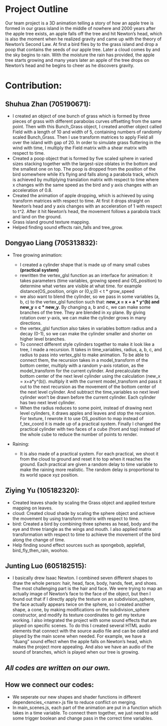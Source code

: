 # Project Outline
Our team project is a 3D animation telling a story of how an apple tree is formed in our grass island in the middle of nowhere and 2000 years after the apple tree exists, an apple falls off the tree and hit Newton’s head, which is also the moment when he realized gravity and came up with the theory of Newton’s Second Law. At first a bird flies by to the grass island and drop a poop that contains the seeds of our apple tree. Later a cloud comes by and the sky begins to rain. With the moisture the rain has provided, the apple tree starts growing and many years later an apple of the tree drops on Newton’s head and he begins to cheer as he discovers gravity.
 

# Contribution:
 
## Shuhua Zhan (705190671):
- I created an object of one bunch of grass which is formed by three pieces of grass with different parabolas curves offsetting from the same point. Then with this Bunch_Grass object, I created another object called Field with a length of 10 and width of 5, containing numbers of randomly scaled Bunch_Grass. Then I use transform matrices to apply Field all over the island with gap of 20. In order to simulate grass fluttering in the wind with time, I multiply the Field matrix with a shear matrix with respect to time.
- Created a poop object that is formed by five scaled sphere in varied sizes stacking together with the largest-size oblates in the bottom and the smallest one on top. The poop is dropped from the position of the bird somewhere while it’s flying and falls along a parabola track, which is achieved by multiplying translation matrix with respect to time where x changes with the same speed as the bird and y axis changes with an acceleration of 0.8.
- Created the animation of apple dropping, which is achieved by using transform matrices with respect to time. At first it drops straight on Newton’s head and y axis changes with an acceleration of 1 with respect to t^2. After it hit Newton’s head, the movement follows a parabola track and land on the ground.
- Grass island ground texture mapping.
- Helped finding sound effects rain_falls and tree_grow.

 
## Dongyao Liang (705313832):
- Tree growing animation:
  - I created a cylinder shape that is made up of many small cubes <b>(practical system)</b>
  - rewritten the vertex_glsl function as an interface for animation:
it takes parameters (time variables, growing speed and OS_position) to determine what vertex are visible at what time. for example distance(OS_position, origin or (0,y,0) < t * grow_speed
  - we also want to blend the cylinder, so we pass in some variables (a, b, c) to the vertex_glsl function such that\: <b>new_x = x + a * y^(b) and new_y = c * new_y</b>. By changing a, b and c, we can make some branches of the tree. They are blended in xy plane. By giving rotation over y-axis, we can make the cylinder grows in many directions. 
  - the vertex_glsl function also takes in variables bottom radius and a decay (0-1), so we can make the cylinder smaller and shorter on higher level branches.
  - To connect different style cylinders together to make it look like a tree, I made a recursion. It takes in time_variables, radius, a, b, c, and radius to pass into vertex_glsl to make animation. To be able to connect them, the recursion takes in a model_transform of the bottom center, multiply with a random y-axis rotation, as the model_transform for the current cylinder. And precalculate the bottom center of the next level cylinder using the calculation (new_x = x+a*y^(b)). multiply it with the current model_transform and pass it out to the next recursion as the movement of the bottom center of the next level cylinder. 
And subtract the time_variables so next level cylinder won’t be drawn before the current cylinder.
Each cylinder has two next level cylinder.
  - When the radius reduces to some point, instead of drawing next level cylinders, it draws apples and leaves and stop the recursion.
For texture, I rewrote it to use OS_position to map instead of f_tex_coord it is made up of a practical system. 
Finally I changed the practical cylinder with two faces of a cube (front and top) instead of the whole cube to reduce the number of points to render.


- Raining:
  - It is also made of a practical system. For each practical, we shoot it from the cloud to ground and reset it to top when it reaches the ground. Each practical are given a random delay to time variable to make the raining more realistic. The random delay is proportional to its world space xyz position. 
 
 
 
 
## Ziying Yu (105182320):
- Created leaves shade by scaling the Grass object and applied texture mapping on leaves.
- cloud: Created cloud shade by scaling the sphere object and achieve the movement by using transform matrix with respect to time.
- bird: Created a bird by combining three spheres as head, body and the eye and three triangle as the wings and mouth. I also applied matrix transformation with respect to time to achieve the movement of the bird along the change of time.
- Help finding sound effect sources such as spongebob, applefall, bird_fly_then_rain, woohoo. 

 
## Junting Luo (605182515):
- I basically drew Isaac Newton. I combined seven different shapes to draw the whole person: hair, head, face, body, hands, feet, and shoes. The most challenging part is the hair and face. We were trying to map an actually image of Newton’s face to the face of the object, but then I found out that if I directly apply the texture on an subdivision_sphere, the face actually appears twice on the sphere, so I created another shape, a cone, by making modifications on the subdivision_sphere constructor, and modify its texture coordinates to get my texture working. 
I also integrated the project with some sound effects that are played on specific scenes. To do this I created several HTML audio elements that connect with the source audio file and can be called and played by the main scene when needed. For example, we have a “duang” sound effect when the apple falls on Newton’s head, which makes the project more appealing. And also we have an audio of the sound of branches, which is played when our tree is growing.
 
## ***All codes are written on our own.***

## How we connect our codes:
- We seperate our new shapes and shader functions in different dependencies_\<name\>.js file to reduce conflict on merging.
- In main_scenes.js, each part of the animation are put in a function which takes in a time variable. To connect them together, we just need to add some trigger boolean and change pass in the correct time variables.
